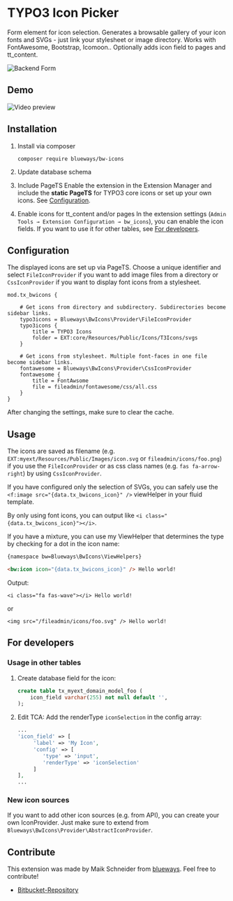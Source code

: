 # TYPO3 Icon Picker

Form element for icon selection. Generates a browsable gallery of your icon fonts and SVGs - just link your stylesheet or image directory. Works with FontAwesome, Bootstrap, Icomoon.. Optionally adds icon field to pages and tt_content.

![Backend Form](https://bytebucket.org/blueways/bw_icons/raw/master/Documentation/Images/backend1.jpg)

## Demo

![Video preview](https://bytebucket.org/blueways/bw_icons/raw/master/Documentation/Images/preview.gif)

## Installation

1. Install via composer
   ``` {.bash}
   composer require blueways/bw-icons
   ```

2. Update database schema
   
3. Include PageTS
   Enable the extension in the Extension Manager and include the **static PageTS** for TYPO3 core icons or set up your own icons. See [Configuration](#markdown-header-configuration).
   
4. Enable icons for tt_content and/or pages
   In the extension settings (`Admin Tools → Extension Configuration → bw_icons`), you can enable the icon fields. If
   you want to use it for other tables, see [For developers](##markdown-header-for-developers).

## Configuration

The displayed icons are set up via PageTS. Choose a unique identifier and select `FileIconProvider` if you want to add
image files from a directory or `CssIconProvider` if you want to display font icons from a stylesheet.

```
mod.tx_bwicons {

    # Get icons from directory and subdirectory. Subdirectories become sidebar links.
    typo3icons = Blueways\BwIcons\Provider\FileIconProvider
    typo3icons {
        title = TYPO3 Icons
        folder = EXT:core/Resources/Public/Icons/T3Icons/svgs
    }

    # Get icons from stylesheet. Multiple font-faces in one file become sidebar links.
    fontawesome = Blueways\BwIcons\Provider\CssIconProvider
    fontawesome {
        title = FontAwsome
        file = fileadmin/fontawesome/css/all.css
    }
}
```

After changing the settings, make sure to clear the cache.

## Usage

The icons are saved as filename (e.g. `EXT:myext/Resources/Public/Images/icon.svg` or `fileadmin/icons/foo.png`) if you use the `FileIconProvider` or as css class names (e.g. `fas fa-arrow-right`) by using `CssIconProvider`.

If you have configured only the selection of SVGs, you can safely use the `<f:image src="{data.tx_bwicons_icon}" />` viewHelper in your fluid template.

By only using font icons, you can output like `<i class="{data.tx_bwicons_icon}"></i>`.

If you have a mixture, you can use my ViewHelper that determines the type by checking for a dot in the icon name:

```html
{namespace bw=Blueways\BwIcons\ViewHelpers}

<bw:icon icon="{data.tx_bwicons_icon}" /> Hello world!
```

Output:
```
<i class="fa fas-wave"></i> Hello world!
```
or

```
<img src="/fileadmin/icons/foo.svg" /> Hello world!
```

## For developers

### Usage in other tables

1. Create database field for the icon:
   ```sql
   create table tx_myext_domain_model_foo (
       icon_field varchar(255) not null default '',
   );
   ```

2. Edit TCA: Add the renderType `iconSelection` in the config array:
   ```php
   ...
   'icon_field' => [
        'label' => 'My Icon',
        'config' => [
           'type' => 'input',
           'renderType' => 'iconSelection'
        ]
   ],
   ...
   ```


### New icon sources

If you want to add other icon sources (e.g. from API), you can create your own IconProvider. Just make sure to extend from `Blueways\BwIcons\Provider\AbstractIconProvider`.

## Contribute

This extension was made by Maik Schneider from [blueways](https://www.blueways.de/). Feel free to contribute!

- [Bitbucket-Repository](https://bitbucket.org/blueways/bw_icons/)
